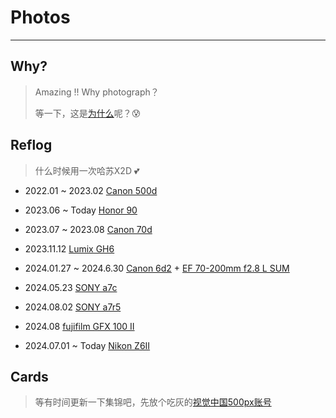 # Photos

---
## Why?
> Amazing !! Why photograph？
> 
> 等一下，这是[为什么](./story.md)呢？:cold_sweat:
> 


## Reflog
> 什么时候用一次哈苏X2D :two_hearts:

- 2022.01 ~ 2023.02   [Canon 500d](https://m.canon.com.cn/product/500d/)
- 2023.06 ~ Today [Honor 90](https://www.honor.com/cn/phones/honor-90/) 
- 2023.07 ~ 2023.08  [Canon 70d](https://m.canon.com.cn/product/70d/)
- 2023.11.12 [Lumix GH6](https://consumer.panasonic.cn/product/cameras-camcorders/lumix-series/lumix-g-series/dc-gh6.html)
- 2024.01.27 ~ 2024.6.30 [Canon 6d2](https://www.canon.com.cn/product/6dmk2/) + [EF 70-200mm f2.8 L SUM](https://www.canon.com.cn/product/ef70200f28l/)
- 2024.05.23 [SONY a7c](https://www.sonystyle.com.cn/products/ilc/ilce_7c/ilce_7c_feature.html) 

- 2024.08.02 [SONY a7r5](https://www.sonystyle.com.cn/products/ilc/ilce_7rm5/ilce_7rm5_feature.html)
- 2024.08  [fujifilm GFX 100 II](https://fujifilm-x.com/zh-cn/products/cameras/gfx100-ii/)
- 2024.07.01 ~ Today [Nikon Z6II](https://www.nikon.com.cn/sc_CN/product/mirrorless/z-6ii)

## Cards

> 等有时间更新一下集锦吧，先放个吃灰的[视觉中国500px账号](https://500px.com.cn/Hiberge?m=works)

